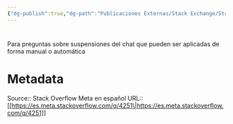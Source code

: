 ```yaml
---
{"dg-publish":true,"dg-path":"Publicaciones Externas/Stack Exchange/Stack Overflow en español/Stack Overflow en español Meta/es.meta.stackoverflow.com-4251.md","permalink":"/publicaciones-externas/stack-exchange/stack-overflow-en-espanol/stack-overflow-en-espanol-meta/es-meta-stackoverflow-com-4251/","hide":true,"noteIcon":"default","created":"2024-04-03T12:49:10.595-06:00","updated":"2024-04-05T16:44:04.197-06:00"}
---
```


# 

Para preguntas sobre suspensiones del chat que pueden ser aplicadas de forma manual o automática

# Metadata
Source:: Stack Overflow Meta en español
URL:: [[https://es.meta.stackoverflow.com/q/4251\|https://es.meta.stackoverflow.com/q/4251]]

